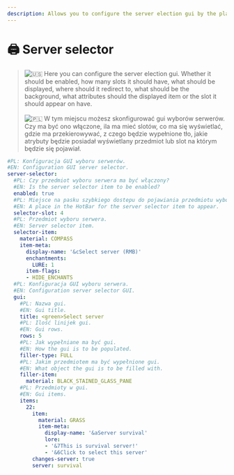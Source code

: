 ```yaml
---
description: Allows you to configure the server election gui by the player
---
```


# 🖨 Server selector

> <img src="https://twemoji.maxcdn.com/2/svg/1f1fa-1f1f8.svg" alt="🇺🇸" data-size="line"> Here you can configure the server election gui. Whether it should be enabled, how many slots it should have, what should be displayed, where should it redirect to, what should be the background, what attributes should the displayed item or the slot it should appear on have.\
> \
> <img src="https://twemoji.maxcdn.com/2/svg/1f1f5-1f1f1.svg" alt="🇵🇱" data-size="line"> W tym miejscu możesz skonfigurować gui wyborów serwerów. Czy ma być ono włączone, ila ma mieć slotów, co ma się wyświetlać, gdzie ma przekierowywać, z czego będzie wypełnione tło, jakie atrybuty będzie posiadał wyświetlany przedmiot lub slot na którym będzie się pojawiał.

```yaml
#PL: Konfiguracja GUI wyboru serwerów.
#EN: Configuration GUI server selector.
server-selector:
  #PL: Czy przedmiot wyboru serwera ma być włączony?
  #EN: Is the server selector item to be enabled?
  enabled: true
  #PL: Miejsce na pasku szybkiego dostepu do pojawiania przedmiotu wyboru serwera.
  #EN: A place in the HotBar for the server selector item to appear.
  selector-slot: 4
  #PL: Przedmiot wyboru serwera.
  #EN: Server selector item.
  selector-item:
    material: COMPASS
    item-meta:
      display-name: '&cSelect server (RMB)'
      enchantments:
        LURE: 1
      item-flags:
      - HIDE_ENCHANTS
  #PL: Konfiguracja GUI wyboru serwera.
  #EN: Configuration server selector GUI.
  gui:
    #PL: Nazwa gui.
    #EN: Gui title.
    title: <green>Select server
    #PL: Ilość linijek gui.
    #EN: Gui rows.
    rows: 5
    #PL: Jak wypełniane ma być gui.
    #EN: How the gui is to be populated.
    filler-type: FULL
    #PL: Jakim przedmiotem ma być wypełnione gui.
    #EN: What object the gui is to be filled with.
    filler-item:
      material: BLACK_STAINED_GLASS_PANE
    #PL: Przedmioty w gui.
    #EN: Gui items.
    items:
      22:
        item:
          material: GRASS
          item-meta:
            display-name: '&aServer survival'
            lore:
            - '&7This is survival server!'
            - '&6Click to select this server'
        changes-server: true
        server: survival
```

